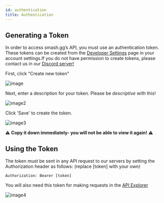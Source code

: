 ```yaml
---
id: authentication
title: Authentication
---
```


## Generating a Token

In order to access smash.gg’s API, you must use an authentication token. These tokens can be created from the <a href="https://smash.gg/admin/profile/developer" target="_blank">Developer Settings</a> page in your account settings.If you do not have permission to create tokens, please contact us in our <a href="https://discord.gg/smashgg" target="_blank">Discord server!</a>

First, click "Create new token"

![image](https://imgur.com/Xx4LNIN.png)

Next, enter a description for your token. Please be *descriptive* with this! 

![image2](https://imgur.com/b2russ6.png)

Click 'Save' to create the token.

![image3](https://imgur.com/X9B3bv2.png)

⚠ **Copy it down immediately- you will not be able to view it again!** ⚠


## Using the Token

The token must be sent in any API request to our servers by setting the Authorization header as follows: (replace \[token\] with your own)

```
Authorization: Bearer [token]
```

You will also need this token for making requests in the [API Explorer](/explorer)

![image4](https://imgur.com/WZjuFCE.png)